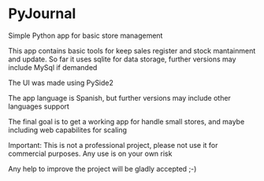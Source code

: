 # PyJournal
Simple Python app for basic store management

This app contains basic tools for keep sales register and stock mantainment and update.
So far it uses sqlite for data storage, further versions may include MySql if demanded

The UI was made using PySide2

The app language is Spanish, but further versions may include other languages support

The final goal is to get a working app for handle small stores, and maybe including web capabilites for scaling 

Important: This is not a professional project, please not use it for commercial purposes. Any use is on your own risk

Any help to improve the project will be gladly accepted ;-)

